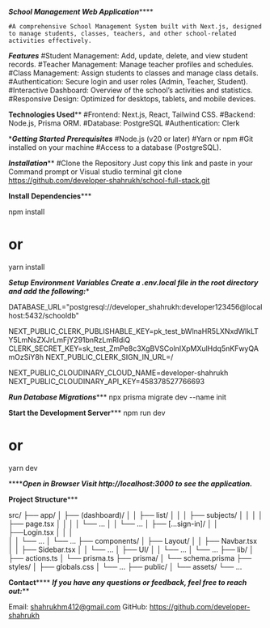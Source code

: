 ***********School Management Web Application***************

    #A comprehensive School Management System built with Next.js, designed to manage students, classes, teachers, and other school-related activities effectively.

*****************Features*****************
#Student Management: Add, update, delete, and view student records.
#Teacher Management: Manage teacher profiles and schedules.
#Class Management: Assign students to classes and manage class details.
#Authentication: Secure login and user roles (Admin, Teacher, Student).
#Interactive Dashboard: Overview of the school’s activities and statistics.
#Responsive Design: Optimized for desktops, tablets, and mobile devices.

********************Technologies Used**********************
#Frontend: Next.js, React, Tailwind CSS.
#Backend: Node.js, Prisma ORM.
#Database: PostgreSQL
#Authentication: Clerk

********************Getting Started******************
******************Prerequisites*******************
#Node.js (v20 or later)
#Yarn or npm
#Git installed on your machine
#Access to a database (PostgreSQL).

*********Installation***********
#Clone the Repository Just copy this link and paste in your Command prompt or Visual studio terminal
git clone https://github.com/developer-shahrukh/school-full-stack.git

************Install Dependencies***************

npm install
# or
yarn install

***********Setup Environment Variables Create a .env.local file in the root directory and add the following:************

DATABASE_URL="postgresql://developer_shahrukh:developer123456@localhost:5432/schooldb"

NEXT_PUBLIC_CLERK_PUBLISHABLE_KEY=pk_test_bWlnaHR5LXNxdWlkLTY5LmNsZXJrLmFjY291bnRzLmRldiQ
CLERK_SECRET_KEY=sk_test_ZmPe8c3XgBVSColnIXpMXulHdq5nKFwyQAmOzSiY8h
NEXT_PUBLIC_CLERK_SIGN_IN_URL=/

NEXT_PUBLIC_CLOUDINARY_CLOUD_NAME=developer-shahrukh
NEXT_PUBLIC_CLOUDINARY_API_KEY=458378527766693 

*********Run Database Migrations************
npx prisma migrate dev --name init


**********Start the Development Server*************
npm run dev
# or
yarn dev

*********Open in Browser Visit http://localhost:3000 to see the application.*****


**********Project Structure*************

src/
├── app/
│   ├── (dashboard)/
│   │   ├── list/
│   │   │   ├── subjects/
│   │   │   │   ├── page.tsx
│   │   │   │   └── ...
│   │   └── ...
│   ├── [...sign-in]/
│   │   ├──Login.tsx
│   │   │   
│   │   └── ...
│   └── ...
├── components/
│   ├── Layout/
│   │   ├── Navbar.tsx
│   │   ├── Sidebar.tsx
│   │   └── ...
│   ├── UI/
│   │   └── ...
│   └── ...
├── lib/
│   ├── actions.ts
│   └── prisma.ts
├── prisma/
│   └── schema.prisma
├── styles/
│   ├── globals.css
│   └── ...
├── public/
│   └── assets/
└── ...



********Contact************
***********If you have any questions or feedback, feel free to reach out:*************

Email: shahrukhm412@gmail.com
GitHub: https://github.com/developer-shahrukh
